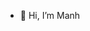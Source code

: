 - 👋 Hi, I’m Manh

<!---
novmah62/novmah62 is a ✨ special ✨ repository because its `README.md` (this file) appears on your GitHub profile.
You can click the Preview link to take a look at your changes.
--->

